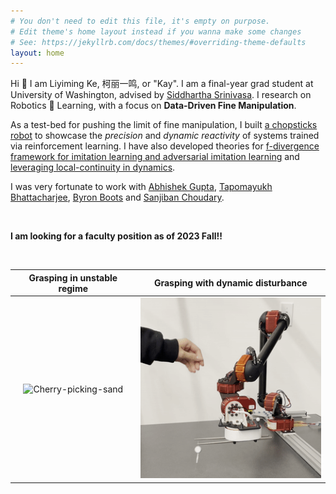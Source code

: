 ```yaml
---
# You don't need to edit this file, it's empty on purpose.
# Edit theme's home layout instead if you wanna make some changes
# See: https://jekyllrb.com/docs/themes/#overriding-theme-defaults
layout: home
---
```

Hi :wave: I am Liyiming Ke, 柯丽一鸣, or "Kay". I am a final-year grad student at University of Washington, advised by [Siddhartha Srinivasa](https://goodrobot.ai/). I research on Robotics :robot: Learning, with a focus on **Data-Driven Fine Manipulation**. 

As a test-bed for pushing the limit of fine manipulation, I built [a chopsticks robot](https://goodcherrybot.github.io/) to showcase the _precision_ and _dynamic reactivity_ of systems trained via reinforcement learning. I have also developed theories for [f-divergence framework for imitation learning and adversarial imitation learning](https://arxiv.org/abs/1905.12888) and [leveraging local-continuity in dynamics](https://arxiv.org/pdf/2310.12972).

I was very fortunate to work with [Abhishek Gupta](https://homes.cs.washington.edu/~abhgupta/), [Tapomayukh Bhattacharjee](https://robotics.cornell.edu/faculty/tapomayukh-bhattacharjee-bio/), [Byron Boots](https://homes.cs.washington.edu/~bboots/) and [Sanjiban Choudary](https://sanjibanchoudhury.com/).

<br>

**I am looking for a faculty position as of 2023 Fall!!**

<br>

Grasping in unstable regime             |  Grasping with dynamic disturbance
:-------------------------:|:-------------------------:
![Cherry-picking-sand](/assets/img/20221001-cherry-picking-sand.gif) | ![Cherry-picking-disturb](/assets/img/20221001-cherry-picking-disturb.gif)


<!-- Google tag (gtag.js) -->
<script async src="https://www.googletagmanager.com/gtag/js?id=G-WRYQ3GG5Y8"></script>
<script>
  window.dataLayer = window.dataLayer || [];
  function gtag(){dataLayer.push(arguments);}
  gtag('js', new Date());

  gtag('config', 'G-WRYQ3GG5Y8');
</script>
